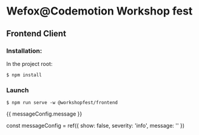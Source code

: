 # Wefox@Codemotion Workshop fest

## Frontend Client

### Installation:

In the project root:

```
$ npm install
```

### Launch

```
$ npm run serve -w @workshopfest/frontend
```


<Message v-if="messageConfig.show" :severity="messageConfig.severity">{{ messageConfig.message }}</Message>


const messageConfig = ref({
  show: false,
  severity: 'info',
  message: ''
})